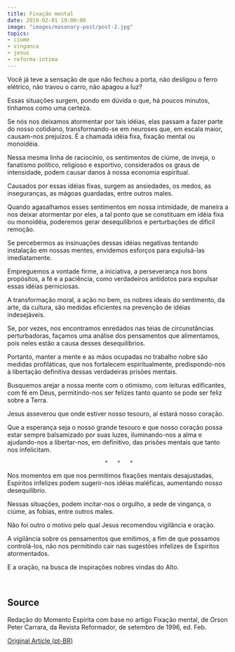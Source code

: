 ```yaml
---
title: Fixação mental
date: 2019-02-01 19:00:00
image: "images/masonary-post/post-2.jpg"
topics: 
- ciume
- vinganca
- jesus
- reforma-intima
---
```



Você já teve a sensação de que não fechou a porta, não desligou o ferro
elétrico, não travou o carro, não apagou a luz?

Essas situações surgem, pondo em dúvida o que, há poucos minutos, tínhamos como
uma certeza.

Se nós nos deixamos atormentar por tais idéias, elas passam a fazer parte do
nosso cotidiano, transformando-se em neuroses que, em escala maior, causam-nos
prejuízos. É a chamada idéia fixa, fixação mental ou monoidéia.

Nessa mesma linha de raciocínio, os sentimentos de ciúme, de inveja, o
fanatismo político, religioso e esportivo, considerados os graus de
intensidade, podem causar danos à nossa economia espiritual.

Causados por essas idéias fixas, surgem as ansiedades, os medos, as
inseguranças, as mágoas guardadas, entre outros males.

Quando agasalhamos esses sentimentos em nossa intimidade, de maneira a nos
deixar atormentar por eles, a tal ponto que se constituam em idéia fixa ou
monoidéia, poderemos gerar desequilíbrios e perturbações de difícil remoção.

Se percebermos as insinuações dessas idéias negativas tentando instalação em
nossas mentes, envidemos esforços para expulsá-las imediatamente.

Empreguemos a vontade firme, a iniciativa, a perseverança nos bons propósitos,
a fé e a paciência, como verdadeiros antídotos para expulsar essas idéias
perniciosas.

A transformação moral, a ação no bem, os nobres ideais do sentimento, da arte,
da cultura, são medidas eficientes na prevenção de idéias indesejáveis.

Se, por vezes, nos encontramos enredados nas teias de circunstâncias
perturbadoras, façamos uma análise dos pensamentos que alimentamos, pois neles
estão a causa desses desequilíbrios.

Portanto, manter a mente e as mãos ocupadas no trabalho nobre são medidas
profiláticas, que nos fortalecem espiritualmente, predispondo-nos à libertação
definitiva dessas verdadeiras prisões mentais.

Busquemos arejar a nossa mente com o otimismo, com leituras edificantes, com fé
em Deus, permitindo-nos ser felizes tanto quanto se pode ser feliz sobre a
Terra.

Jesus asseverou que onde estiver nosso tesouro, aí estará nosso coração.

Que a esperança seja o nosso grande tesouro e que nosso coração possa estar
sempre balsamizado por suas luzes, iluminando-nos a alma e ajudando-nos a
libertar-nos, em definitivo, das prisões mentais que tanto nos infelicitam.

                                   *   *   *

Nos momentos em que nos permitimos fixações mentais desajustadas, Espíritos
infelizes podem sugerir-nos idéias maléficas, aumentando nosso desequilíbrio.

Nessas situações, podem incitar-nos o orgulho, a sede de vingança, o ciúme, as
fobias, entre outros males.

Não foi outro o motivo pelo qual Jesus recomendou vigilância e oração.

A vigilância sobre os pensamentos que emitimos, a fim de que possamos
controlá-los, não nos permitindo cair nas sugestões infelizes de Espíritos
atormentados.

E a oração, na busca de inspirações nobres vindas do Alto.

 
## Source
Redação do Momento Espírita com base no artigo Fixação mental, de Orson Peter
Carrara, da Revista Reformador, de setembro de 1996, ed. Feb.



[Original Article (pt-BR)](http://momento.com.br/pt/ler_texto.php?id=1571)
